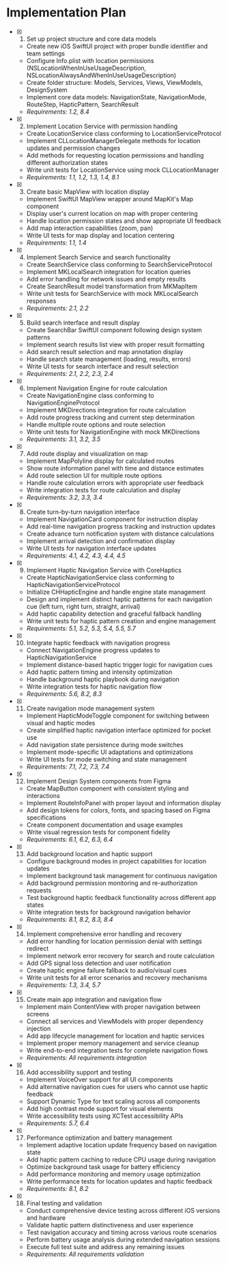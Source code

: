 # Implementation Plan

- [x] 1. Set up project structure and core data models
  - Create new iOS SwiftUI project with proper bundle identifier and team settings
  - Configure Info.plist with location permissions (NSLocationWhenInUseUsageDescription, NSLocationAlwaysAndWhenInUseUsageDescription)
  - Create folder structure: Models, Services, Views, ViewModels, DesignSystem
  - Implement core data models: NavigationState, NavigationMode, RouteStep, HapticPattern, SearchResult
  - _Requirements: 1.2, 8.4_

- [x] 2. Implement Location Service with permission handling
  - Create LocationService class conforming to LocationServiceProtocol
  - Implement CLLocationManagerDelegate methods for location updates and permission changes
  - Add methods for requesting location permissions and handling different authorization states
  - Write unit tests for LocationService using mock CLLocationManager
  - _Requirements: 1.1, 1.2, 1.3, 1.4, 8.1_

- [x] 3. Create basic MapView with location display
  - Implement SwiftUI MapView wrapper around MapKit's Map component
  - Display user's current location on map with proper centering
  - Handle location permission states and show appropriate UI feedback
  - Add map interaction capabilities (zoom, pan)
  - Write UI tests for map display and location centering
  - _Requirements: 1.1, 1.4_

- [x] 4. Implement Search Service and search functionality
  - Create SearchService class conforming to SearchServiceProtocol
  - Implement MKLocalSearch integration for location queries
  - Add error handling for network issues and empty results
  - Create SearchResult model transformation from MKMapItem
  - Write unit tests for SearchService with mock MKLocalSearch responses
  - _Requirements: 2.1, 2.2_

- [x] 5. Build search interface and result display
  - Create SearchBar SwiftUI component following design system patterns
  - Implement search results list view with proper result formatting
  - Add search result selection and map annotation display
  - Handle search state management (loading, results, errors)
  - Write UI tests for search interface and result selection
  - _Requirements: 2.1, 2.2, 2.3, 2.4_

- [x] 6. Implement Navigation Engine for route calculation
  - Create NavigationEngine class conforming to NavigationEngineProtocol
  - Implement MKDirections integration for route calculation
  - Add route progress tracking and current step determination
  - Handle multiple route options and route selection
  - Write unit tests for NavigationEngine with mock MKDirections
  - _Requirements: 3.1, 3.2, 3.5_

- [x] 7. Add route display and visualization on map
  - Implement MapPolyline display for calculated routes
  - Show route information panel with time and distance estimates
  - Add route selection UI for multiple route options
  - Handle route calculation errors with appropriate user feedback
  - Write integration tests for route calculation and display
  - _Requirements: 3.2, 3.3, 3.4_

- [x] 8. Create turn-by-turn navigation interface
  - Implement NavigationCard component for instruction display
  - Add real-time navigation progress tracking and instruction updates
  - Create advance turn notification system with distance calculations
  - Implement arrival detection and confirmation display
  - Write UI tests for navigation interface updates
  - _Requirements: 4.1, 4.2, 4.3, 4.4, 4.5_

- [x] 9. Implement Haptic Navigation Service with CoreHaptics
  - Create HapticNavigationService class conforming to HapticNavigationServiceProtocol
  - Initialize CHHapticEngine and handle engine state management
  - Design and implement distinct haptic patterns for each navigation cue (left turn, right turn, straight, arrival)
  - Add haptic capability detection and graceful fallback handling
  - Write unit tests for haptic pattern creation and engine management
  - _Requirements: 5.1, 5.2, 5.3, 5.4, 5.5, 5.7_

- [x] 10. Integrate haptic feedback with navigation progress
  - Connect NavigationEngine progress updates to HapticNavigationService
  - Implement distance-based haptic trigger logic for navigation cues
  - Add haptic pattern timing and intensity optimization
  - Handle background haptic playbook during navigation
  - Write integration tests for haptic navigation flow
  - _Requirements: 5.6, 8.2, 8.3_

- [x] 11. Create navigation mode management system
  - Implement HapticModeToggle component for switching between visual and haptic modes
  - Create simplified haptic navigation interface optimized for pocket use
  - Add navigation state persistence during mode switches
  - Implement mode-specific UI adaptations and optimizations
  - Write UI tests for mode switching and state management
  - _Requirements: 7.1, 7.2, 7.3, 7.4_

- [x] 12. Implement Design System components from Figma
  - Create MapButton component with consistent styling and interactions
  - Implement RouteInfoPanel with proper layout and information display
  - Add design tokens for colors, fonts, and spacing based on Figma specifications
  - Create component documentation and usage examples
  - Write visual regression tests for component fidelity
  - _Requirements: 6.1, 6.2, 6.3, 6.4_

- [x] 13. Add background location and haptic support
  - Configure background modes in project capabilities for location updates
  - Implement background task management for continuous navigation
  - Add background permission monitoring and re-authorization requests
  - Test background haptic feedback functionality across different app states
  - Write integration tests for background navigation behavior
  - _Requirements: 8.1, 8.2, 8.3, 8.4_

- [x] 14. Implement comprehensive error handling and recovery
  - Add error handling for location permission denial with settings redirect
  - Implement network error recovery for search and route calculation
  - Add GPS signal loss detection and user notification
  - Create haptic engine failure fallback to audio/visual cues
  - Write unit tests for all error scenarios and recovery mechanisms
  - _Requirements: 1.3, 3.4, 5.7_

- [x] 15. Create main app integration and navigation flow
  - Implement main ContentView with proper navigation between screens
  - Connect all services and ViewModels with proper dependency injection
  - Add app lifecycle management for location and haptic services
  - Implement proper memory management and service cleanup
  - Write end-to-end integration tests for complete navigation flows
  - _Requirements: All requirements integration_

- [x] 16. Add accessibility support and testing
  - Implement VoiceOver support for all UI components
  - Add alternative navigation cues for users who cannot use haptic feedback
  - Support Dynamic Type for text scaling across all components
  - Add high contrast mode support for visual elements
  - Write accessibility tests using XCTest accessibility APIs
  - _Requirements: 5.7, 6.4_

- [x] 17. Performance optimization and battery management
  - Implement adaptive location update frequency based on navigation state
  - Add haptic pattern caching to reduce CPU usage during navigation
  - Optimize background task usage for battery efficiency
  - Add performance monitoring and memory usage optimization
  - Write performance tests for location updates and haptic feedback
  - _Requirements: 8.1, 8.2_

- [x] 18. Final testing and validation
  - Conduct comprehensive device testing across different iOS versions and hardware
  - Validate haptic pattern distinctiveness and user experience
  - Test navigation accuracy and timing across various route scenarios
  - Perform battery usage analysis during extended navigation sessions
  - Execute full test suite and address any remaining issues
  - _Requirements: All requirements validation_